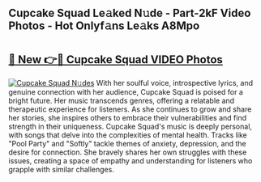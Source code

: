 ## Cupcake Squad Le𝚊ked N𝚞de - Part-2kF Video Photos - Hot Onlyf𝚊ns Le𝚊ks A8Mpo

# <h2><a href="http://ac11922.deff.icu/?id=Cupcake+Squad">🔗 New 👉🔴 Cupcake Squad VIDEO Photos</a></h2>

[![Cupcake Squad N𝚞des](https://i.imgur.com/rIISA9y.gif)](http://ac11922.deff.icu/?id=Cupcake+Squad)
With her soulful voice, introspective lyrics, and genuine connection with her audience, Cupcake Squad is poised for a bright future. Her music transcends genres, offering a relatable and therapeutic experience for listeners. As she continues to grow and share her stories, she inspires others to embrace their vulnerabilities and find strength in their uniqueness. Cupcake Squad's music is deeply personal, with songs that delve into the complexities of mental health. Tracks like "Pool Party" and "Softly" tackle themes of anxiety, depression, and the desire for connection. She bravely shares her own struggles with these issues, creating a space of empathy and understanding for listeners who grapple with similar challenges.
